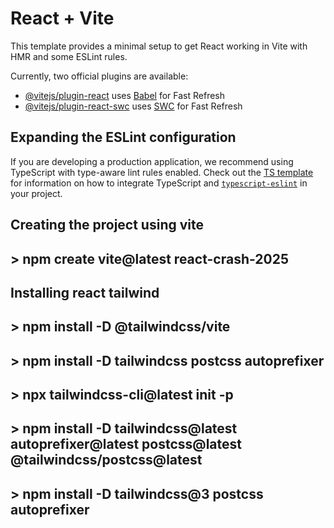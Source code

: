 # React + Vite

This template provides a minimal setup to get React working in Vite with HMR and some ESLint rules.

Currently, two official plugins are available:

- [@vitejs/plugin-react](https://github.com/vitejs/vite-plugin-react/blob/main/packages/plugin-react) uses [Babel](https://babeljs.io/) for Fast Refresh
- [@vitejs/plugin-react-swc](https://github.com/vitejs/vite-plugin-react/blob/main/packages/plugin-react-swc) uses [SWC](https://swc.rs/) for Fast Refresh

## Expanding the ESLint configuration

If you are developing a production application, we recommend using TypeScript with type-aware lint rules enabled. Check out the [TS template](https://github.com/vitejs/vite/tree/main/packages/create-vite/template-react-ts) for information on how to integrate TypeScript and [`typescript-eslint`](https://typescript-eslint.io) in your project.


## Creating the project using vite
## > npm create vite@latest react-crash-2025

## Installing react tailwind
## > npm install -D @tailwindcss/vite
## > npm install -D tailwindcss postcss autoprefixer
## > npx tailwindcss-cli@latest init -p

## > npm install -D tailwindcss@latest autoprefixer@latest postcss@latest @tailwindcss/postcss@latest

## > npm install -D tailwindcss@3 postcss autoprefixer